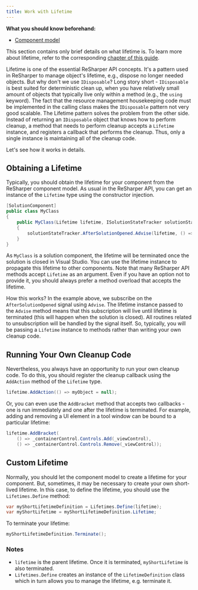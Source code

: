 ```yaml
---
title: Work with Lifetime
---
```


**What you should know beforehand:**
* [Component model](/HowTo/ObtainComponentsInRuntime.md)

This section contains only brief details on what lifetime is. To learn more about lifetime, refer to the corresponding [chapter of this guide](/Platform/Lifetime.md).

Lifetime is one of the essential ReSharper API concepts. It's a pattern used in ReSharper to manage object's lifetime, e.g., dispose no longer needed objects. But why don't we use `IDisposable`? Long story short - `IDisposable` is best suited for deterministic clean up, when you have relatively small amount of objects that typically live only within a method (e.g., the `using` keyword). The fact that the resource management housekeeping code must be implemented in the calling class makes the `IDisposable` pattern not very good scalable. The Lifetime pattern solves the problem from the other side. Instead of returning an `IDisposable` object that knows how to perform cleanup, a method that needs to perform cleanup accepts a `Lifetime` instance, and registers a callback that performs the cleanup. Thus, only a single instance is maintaining all of the cleanup code. 

Let's see how it works in details.

## Obtaining a Lifetime
Typically, you should obtain the lifetime for your component from the ReSharper component model. As usual in the ReSharper API, you can get an instance of the `Lifetime` type using the constructor injection. 

```csharp
[SolutionComponent]
public class MyClass
{
    public MyClass(Lifetime lifetime, ISolutionStateTracker solutionStateTracker)
    {
        solutionStateTracker.AfterSolutionOpened.Advise(lifetime, () => {do somehting...});
    }
}
```

As `MyClass` is a solution component, the lifetime will be terminated once the solution is closed in Visual Studio. You can use the lifetime instance to propagate this lifetime to other components. Note that many ReSharper API methods accept `Lifetime` as an argument. Even if you have an option not to provide it, you should always prefer a method overload that accepts the lifetime.

How this works? In the example above, we subscribe on the `AfterSolutionOpened` signal using `Advise`. The lifetime instance passed to the `Advise` method means that this subscription will live until lifetime is terminated (this will happen when the solution is closed). All routines related to unsubscription will be handled by the signal itself. So, typically, you will be passing a `Lifetime` instance to methods rather than writing your own cleanup code.  

## Running Your Own Cleanup Code
Nevertheless, you always have an opportunity to run your own cleanup code. To do this, you should register the cleanup callback using the `AddAction` method of the `Lifetime` type.

```csharp
lifetime.AddAction(() => myObject = null);
```

Or, you can even use the `AddBracket` method that accepts two callbacks - one is run immediately and one after the lifetime is terminated. For example, adding and removing a UI element in a tool window can be bound to a particular lifetime:

```csharp
lifetime.AddBracket(
    () => _containerControl.Controls.Add(_viewControl),
    () => _containerControl.Controls.Remove(_viewControl));
```

## Custom Lifetime
Normally, you should let the component model to create a lifetime for your component. But, sometimes, it may be necessary to create your own short-lived lifetime. In this case, to define the lifetime, you should use the `Lifetimes.Define` method:

```csharp
var myShortLifetimeDefinition = Lifetimes.Define(lifetime);
var myShortLifetime = myShortLifetimeDefinition.Lifetime;
```

To terminate your lifetime:

```csharp
myShortLifetimeDefinition.Terminate();
```

### Notes
* `lifetime` is the parent lifetime. Once it is terminated, `myShortLifetime` is also terminated.
* `Lifetimes.Define` creates an instance of the `LifetimeDefinition` class which in turn allows you to manage the lifetime, e.g. terminate it.
